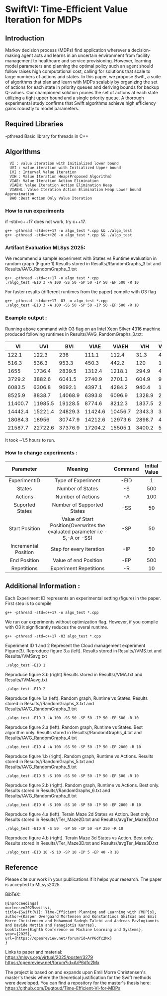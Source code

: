 # SwiftVI: Time-Efficient Value Iteration for MDPs
## **Introduction**
Markov decision process (MDPs) find application wherever a decision-making agent acts and learns in an uncertain environment from facility management to healthcare and service provisioning. However, learning model parameters and planning the optimal policy such an agent should follow raises high computational cost, calling for solutions that scale to large numbers of actions and states. In this paper, we propose Swift, a suite of algorithms that plan and learn with MDPs scalably by organizing the set of actions for each state in priority queues and deriving bounds for backup Q-values. Our championed solution prunes the set of actions at each state utilizing a tight upper bound and a single priority queue. A thorough experimental study confirms that Swift algorithms achieve high efficiency gains robustly to model parameters.
## Required Libraries
-pthread Basic library for threads in C++

## Algorithms 
      VI : value iteration with Initialized lower bound
      UVI : value iteration with Initialized Upper bound
      IVI : Interval Value Iteration
      VIH : Value Iteration Heap(Proposed Algorithm)
      VIAE: Value Iteration Action Elimination
      VIAEH: Value Iteration Action Elimination Heap
      VIAEHL: Value Iteration Action Elimination Heap Lower bound Approximation
      BAO :Best Action Only Value Iteration
      

### How to run experiments 
if -std=c++17 does not work, try c++17.
```shell
g++ -pthread -std=c++17 -o algo_test *.cpp && ./algo_test
g++ -pthread -std=c++20 -o algo_test *.cpp && ./algo_test
```
### Artifact Evaluation MLSys 2025:
We recommend a sample experiment with States vs Runtime evaluation in random graph (Figure 1)
Results stored in Results//RandomGraphs_3.txt and Results//AVG_RandomGraphs_3.txt
```shell
g++ -pthread -std=c++17 -o algo_test *.cpp 
./algo_test -EID 3 -A 100 -SS 50 -SP 50 -IP 50 -EP 500 -R 10
```
For faster results (different runtimes from the paper) compile with O3 flag
```shell
g++ -pthread -std=c++17 -O3 -o algo_test *.cpp 
./algo_test -EID 3 -A 100 -SS 50 -SP 50 -IP 50 -EP 500 -R 10
```
### Example output :
Running above command with O3 flag on an Intel Xeon Silver 4316 machine produced following runtimes in Results//AVG_RandomGraphs_3.txt:

| VI      | UVI     | BVI     | VIAE    | VIAEH   | VIH     | VIAEHLB | BAO    |
|---------|---------|---------|---------|---------|---------|---------|--------|
| 122.1   | 122.3   | 236     | 111.1   | 112.4   | 31.3    | 46.3    | 99.5   |
| 516.3   | 536.3   | 953.3   | 450.3   | 442.2   | 120     | 181     | 285.4  |
| 1655    | 1736.4  | 2839.5  | 1312.4  | 1218.1  | 294.9   | 466.5   | 564.2  |
| 3729.2  | 3882.6  | 6041.5  | 2740.9  | 2701.3  | 604.9   | 919.3   | 964.4  |
| 6083.5  | 6306.8  | 9692.1  | 4397.1  | 4284.2  | 940.4   | 1438.9  | 1395.4 |
| 8525.9  | 8838.7  | 14068.9 | 6393.8  | 6096.9  | 1328.9  | 2059.5  | 1890.9 |
| 11400.7 | 11985.5 | 19128.5 | 8774.6  | 8212.3  | 1837.5  | 2885.1  | 2519.5 |
| 14442.4 | 15221.4 | 24829.3 | 11424.6 | 10456.7 | 2343.3  | 3734.2  | 3148.4 |
| 18084.3 | 18956   | 30747.9 | 14212.6 | 12973.6 | 2898.7  | 4682.4  | 3802.5 |
| 21587.7 | 22722.6 | 37376.9 | 17204.2 | 15505.1 | 3400.2  | 5591.4  | 4394.4 |


It took ~1.5 hours to run.


### How to change experiments :
|   Parameter   |     Meaning     |   Command   |   Initial Value   |
|:--------:|:------------:|:--------:|:--------:|
|  ExperimentID  |  Type of Experiment  |  -EID  |1|
|  States   |  Number of States  | -S|500|
|  Actions        |   Number of Actions    | -A|100|
|  Suported States     |    Number of Supported States    | -SS|50|
|  Start Position      |    Value of Start Position(Overwrites the evaluated parameter i.e -S,-A or -SS)    | -SP|50|
|  Incremental Position  |    Step for every iteration     | -IP|50|
|  End Position     |    Value of end Position    | -EP|500|
|  Repetitions     |    Experiment Repetitions    | -R|10|
## Additional Information : 
Each Experiment ID represents an experimental setting (figure) in the paper.
First step is to compile 
```shell
g++ -pthread -std=c++17 -o algo_test *.cpp
```
We run our experiments without optimization flag. However, if you compile with O3 it significantly reduces the overal runtime.
```shell
g++ -pthread -std=c++17 -O3 algo_test *.cpp
```
Experiment ID 1 and 2 Represent the Cloud management experiment Figure(3).
Reproduce figure 3.a (left). Results stored in 	Results//VMS.txt and Results//VMSavg.txt
	
```shell
./algo_test -EID 1
```
Reproduce figure 3.b (right).Results stored in Results//VMA.txt and Results//VMAavg.txt 
```shell
./algo_test -EID 2
```
Reproduce figure 1.a (left). Random graph, Runtime vs States.
Results stored in Results//RandomGraphs_3.txt and Results//AVG_RandomGraphs_3.txt
```shell
./algo_test -EID 3 -A 100 -SS 50 -SP 50 -IP 50 -EP 500 -R 10
```
Reproduce figure 2.a (left). Random graph, Runtime vs States. 
Best algorithm only.
Results stored in Results//RandomGraphs_4.txt and Results//AVG_RandomGraphs_4.txt
```shell
./algo_test -EID 4 -A 100 -SS 50 -SP 50 -IP 50 -EP 2000 -R 10
```

Reproduce figure 1.b (right). Random graph, Runtime vs Actions. 
Results stored in Results//RandomGraphs_5.txt and Results//AVG_RandomGraphs_5.txt
```shell
./algo_test -EID 5 -S 100 -SS 50 -SP 50 -IP 50 -EP 500 -R 10
```
Reproduce figure 2.b (right). Random graph, Runtime vs Actions. 
Best only.
Results stored in Results//RandomGraphs_6.txt and Results//AVG_RandomGraphs_6.txt
```shell
./algo_test -EID 6 -S 100 -SS 10 -SP 50 -IP 50 -EP 2000 -R 10
```
Reproduce figure 4.a (left). Terain Maze 2d States vs Action. 
Best only.
Results stored in Results//Ter_Maze2D.txt and Results//avgTer_Maze2D.txt
```shell
./algo_test -EID 9 -S 50  -SP 50 -IP 50 -EP 250 -R 10
```
Reproduce figure 4.b (right). Terain Maze 3d States vs Action. 
Best only.
Results stored in Results//Ter_Maze3D.txt and Results//avgTer_Maze3D.txt
```shell
./algo_test -EID 10 -S 10 -SP 10 -IP 5 -EP 40 -R 10
```
## Reference

Please cite our work in your publications if it helps your research.
The paper is accepted to MLsys2025. 

BibTeX:
```
@inproceedings{
mortensen2025swiftvi,
title={Swift{VI}: Time-Efficient Planning and Learning with {MDP}s},
author={Kasper Overgaard Mortensen and Konstantinos Skitsas and Emil Morre Christensen and Mohammad Sadegh Talebi and Andreas Pavlogiannis and Davide Mottin and Panagiotis Karras},
booktitle={Eighth Conference on Machine Learning and Systems},
year={2025},
url={https://openreview.net/forum?id=ArP6dfc2Mx}
}
```

Links to paper and material:  
https://mlsys.org/virtual/2025/poster/3279  
https://openreview.net/forum?id=ArP6dfc2Mx

The project is based on and expands upon Emil Morre Christensen's master's thesis where the theoretical justification for the Swift methods were developed.
You can find a repository for the master's thesis here: https://github.com/Dugtoud/Time-Efficient-VI-for-MDPs 
 



